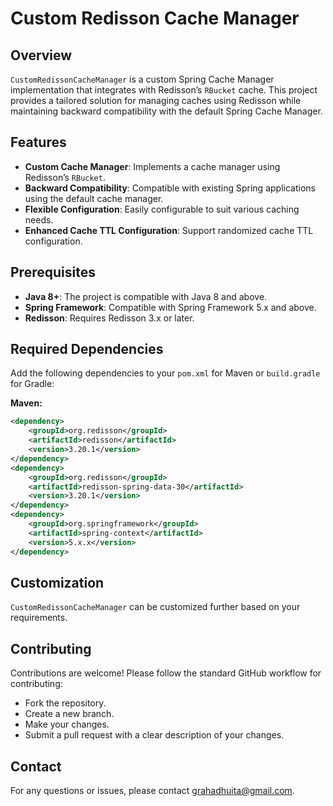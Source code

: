 # Custom Redisson Cache Manager

## Overview

`CustomRedissonCacheManager` is a custom Spring Cache Manager implementation that integrates with Redisson’s `RBucket` cache. This project provides a tailored solution for managing caches using Redisson while maintaining backward compatibility with the default Spring Cache Manager.

## Features

- **Custom Cache Manager**: Implements a cache manager using Redisson’s `RBucket`.
- **Backward Compatibility**: Compatible with existing Spring applications using the default cache manager.
- **Flexible Configuration**: Easily configurable to suit various caching needs.
- **Enhanced Cache TTL Configuration**: Support randomized cache TTL configuration.

## Prerequisites

- **Java 8+**: The project is compatible with Java 8 and above.
- **Spring Framework**: Compatible with Spring Framework 5.x and above.
- **Redisson**: Requires Redisson 3.x or later.

## Required Dependencies

Add the following dependencies to your `pom.xml` for Maven or `build.gradle` for Gradle:

**Maven:**
```xml
<dependency>
    <groupId>org.redisson</groupId>
    <artifactId>redisson</artifactId>
    <version>3.20.1</version>
</dependency>
<dependency>
    <groupId>org.redisson</groupId>
    <artifactId>redisson-spring-data-30</artifactId>
    <version>3.20.1</version>
</dependency>
<dependency>
    <groupId>org.springframework</groupId>
    <artifactId>spring-context</artifactId>
    <version>5.x.x</version>
</dependency>
```

## Customization

`CustomRedissonCacheManager` can be customized further based on your requirements.

## Contributing

Contributions are welcome! Please follow the standard GitHub workflow for contributing:

- Fork the repository.
- Create a new branch.
- Make your changes.
- Submit a pull request with a clear description of your changes.

## Contact

For any questions or issues, please contact grahadhuita@gmail.com.
